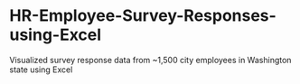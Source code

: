 # HR-Employee-Survey-Responses-using-Excel
Visualized survey response data from ~1,500 city employees in Washington state using Excel
